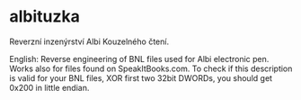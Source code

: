 # albituzka
Reverzní inzenýrství Albi Kouzelného čtení.


English:
Reverse engineering of BNL files used for Albi electronic pen. Works also for files found on SpeakItBooks.com. To check if this description is valid for your BNL files, XOR first two 32bit DWORDs, you should get 0x200 in little endian.
